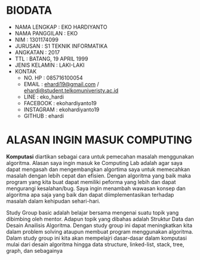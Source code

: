 # BIODATA

- NAMA LENGKAP    : EKO HARDIYANTO
- NAMA PANGGILAN  : EKO
- NIM             : 1301174099
- JURUSAN         : S1 TEKNIK INFORMATIKA
- ANGKATAN        : 2017
- TTL             : BATANG, 19 APRIL 1999
- JENIS KELAMIN   : LAKI-LAKI
- KONTAK
  - NO. HP          : 085716100054
  - EMAIL           : ehardi19@gmail.com / ehardi@student.telkomuniveristy.ac.id
  - LINE            : eko_hardi
  - FACEBOOK        : ekohardiyanto19
  - INSTAGRAM       : ekohardiyanto19
  - GITHUB          : ehardi

# ALASAN INGIN MASUK COMPUTING

**Komputasi** diartikan sebagai cara untuk pemecahan masalah menggunakan algoritma. Alasan saya ingin masuk ke Computing Lab adalah agar saya dapat mengasah dan mengembangkan algortima saya untuk memecahkan masalah dengan lebih cepat dan efisien. Dengan algoritma yang baik maka program yang kita buat dapat memiliki peforma yang lebih dan dapat mengurangi kesalahan/bug. Saya ingin menambah wawasan konsep dan algoritma apa saja yang baik dan dapat diimplementasikan terhadap masalah dalam kehipudan sehari-hari.

Study Group basic adalah belajar bersama mengenai suatu topik yang dibimbing oleh mentor. Adapun topik yang dibahas adalah Struktur Data dan Desain Anailisis Algoritma. Dengan study group ini dapat meningkatkan kita dalam problem solving ataupun membuat program menggunakan algoritma. Dalam study group ini kita akan mempelajri dasar-dasar dalam komputasi mulai dari desain algoritma hingga data structure, linked-list, stack, tree, graph, dan sebagainya
